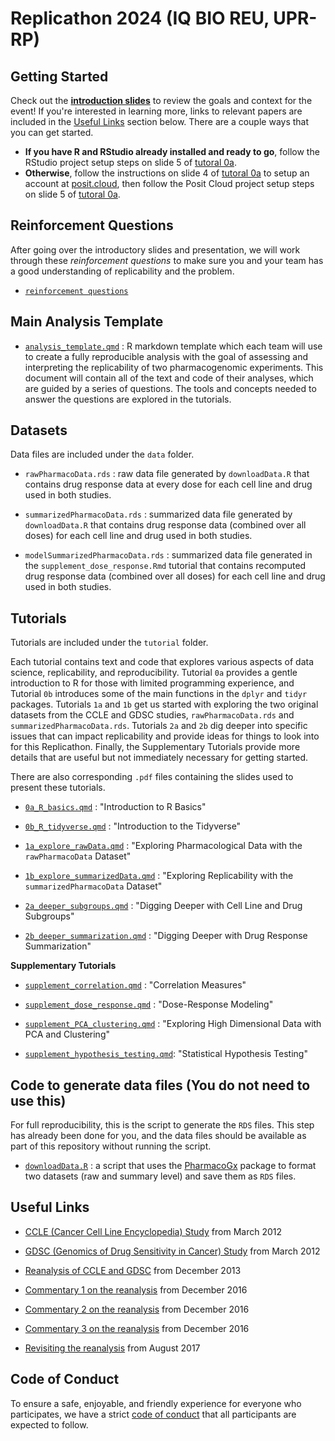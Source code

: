# Replicathon 2024 (IQ BIO REU, UPR-RP)

## Getting Started

Check out the [**introduction slides**](https://docs.google.com/presentation/d/1DJ_fO7CV5CIhxyFlwO8PxGSUQaIMT42x45HMy-pBdVQ/edit?usp=sharing) to review the goals and context for the event! If you're interested in learning more, links to relevant papers are included in the [Useful Links](#useful-links) section below. There are a couple ways that you can get started.

- **If you have R and RStudio already installed and ready to go**, follow the RStudio project setup steps on slide 5 of [tutoral 0a](https://github.com/roblesm15/PR2024replicathon/blob/master/tutorials/0a_R_basics.pdf).
- **Otherwise**, follow the instructions on slide 4 of [tutoral 0a](https://github.com/roblesm15/PR2024replicathon/blob/master/tutorials/0a_R_basics.pdf) to setup an account at [posit.cloud](https://posit.cloud/content/yours?sort=name_asc), then follow the Posit Cloud project setup steps on slide 5 of [tutoral 0a](https://github.com/roblesm15/PR2024replicathon/blob/master/tutorials/0a_R_basics.pdf).

## Reinforcement Questions

After going over the introductory slides and presentation, we will work through these *reinforcement questions* to make sure you and your team has a good understanding of replicability and the problem.

- [`reinforcement questions`](tutorials/00_reinforcement_questions.qmd)

## Main Analysis Template

* [`analysis_template.qmd`](analysis_template.qmd) : R markdown template which each team will use to create a fully reproducible analysis with the goal of assessing and interpreting the replicability of two pharmacogenomic experiments. This document will contain all of the text and code of their analyses, which are guided by a series of questions. The tools and concepts needed to answer the questions are explored in the tutorials.

## Datasets

Data files are included under the `data` folder.

* `rawPharmacoData.rds` : raw data file generated by `downloadData.R` that contains drug response data at every dose for each cell line and drug used in both studies. 

* `summarizedPharmacoData.rds` : summarized data file generated by `downloadData.R` that contains drug response data (combined over all doses) for each cell line and drug used in both studies.

* `modelSummarizedPharmacoData.rds` : summarized data file generated in the `supplement_dose_response.Rmd` tutorial that contains recomputed drug response data (combined over all doses) for each cell line and drug used in both studies.

## Tutorials

Tutorials are included under the `tutorial` folder.

Each tutorial contains text and code that explores various aspects of data science, replicability, and reproducibility. Tutorial `0a` provides a gentle introduction to R for those with limited programming experience, and Tutorial `0b` introduces some of the main functions in the `dplyr` and `tidyr` packages. Tutorials `1a` and `1b` get us started with exploring the two original datasets from the CCLE and GDSC studies, `rawPharmacoData.rds` and `summarizedPharmacoData.rds`. Tutorials `2a` and `2b` dig deeper into specific issues that can impact replicability and provide ideas for things to look into for this Replicathon. Finally, the Supplementary Tutorials provide more details that are useful but not immediately necessary for getting started.

There are also corresponding `.pdf` files containing the slides used to present these tutorials.

* [`0a_R_basics.qmd`](tutorials/0a_R_basics.qmd) : "Introduction to R Basics"

* [`0b_R_tidyverse.qmd`](tutorials/0b_R_tidyverse.qmd) : "Introduction to the Tidyverse"

* [`1a_explore_rawData.qmd`](tutorials/1a_explore_rawData.qmd) : "Exploring Pharmacological Data with the `rawPharmacoData` Dataset"

* [`1b_explore_summarizedData.qmd`](tutorials/1b_explore_summarizedData.qmd) : "Exploring Replicability with the `summarizedPharmacoData` Dataset"

* [`2a_deeper_subgroups.qmd`](tutorials/2a_deeper_subgroups.qmd) : "Digging Deeper with Cell Line and Drug Subgroups"

* [`2b_deeper_summarization.qmd`](tutorials/2b_deeper_summarization.qmd) : "Digging Deeper with Drug Response Summarization"

**Supplementary Tutorials**

* [`supplement_correlation.qmd`](tutorials/supplement_correlation.qmd) : "Correlation Measures"

* [`supplement_dose_response.qmd`](tutorials/supplement_dose_response.qmd) : "Dose-Response Modeling"

* [`supplement_PCA_clustering.qmd`](tutorials/supplement_PCA_clustering.qmd) : "Exploring High Dimensional Data with PCA and Clustering"

* [`supplement_hypothesis_testing.qmd`](tutorials/supplement_hypothesis_testing.qmd): "Statistical Hypothesis Testing"

## Code to generate data files (You do not need to use this)

For full reproducibility, this is the script to generate the `RDS` files. This step has already been done for you, and the data files should be available as part of this repository without running the script.

* [`downloadData.R`](downloadData.R) : a script that uses the [PharmacoGx](http://bioconductor.org/packages/PharmacoGx/) package to format two datasets (raw and summary level) and save them as `RDS` files. 

## Useful Links

* [CCLE (Cancer Cell Line Encyclopedia) Study](https://www.ncbi.nlm.nih.gov/pubmed/22460905) from March 2012

* [GDSC (Genomics of Drug Sensitivity in Cancer) Study](https://www.ncbi.nlm.nih.gov/pubmed/22460902) from March 2012

* [Reanalysis of CCLE and GDSC](https://www.ncbi.nlm.nih.gov/pubmed/24284626) from December 2013

* [Commentary 1 on the reanalysis](https://www.ncbi.nlm.nih.gov/pubmed/27905415) from December 2016

* [Commentary 2 on the reanalysis](https://www.ncbi.nlm.nih.gov/pubmed/27905421) from December 2016

* [Commentary 3 on the reanalysis](https://www.ncbi.nlm.nih.gov/pubmed/27905419) from December 2016

* [Revisiting the reanalysis](https://www.ncbi.nlm.nih.gov/pubmed/28928933) from August 2017

## Code of Conduct

To ensure a safe, enjoyable, and friendly experience for everyone who participates, we have a strict [code of conduct](code_of_conduct.md) that all participants are expected to follow.


